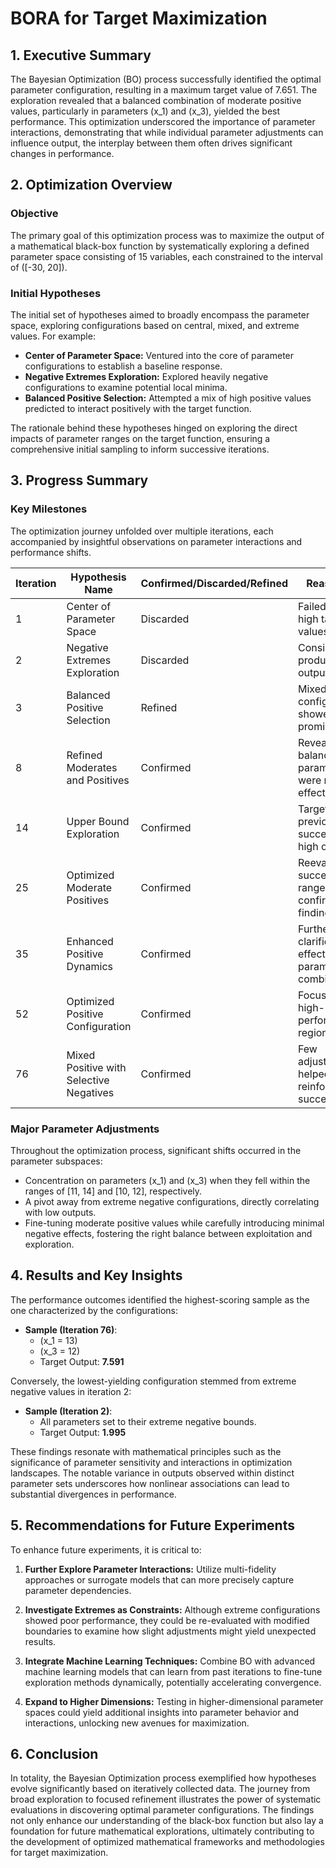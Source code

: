 # BORA for Target Maximization 

## 1. Executive Summary

The Bayesian Optimization (BO) process successfully identified the optimal parameter configuration, resulting in a maximum target value of 7.651. The exploration revealed that a balanced combination of moderate positive values, particularly in parameters \(x_1\) and \(x_3\), yielded the best performance. This optimization underscored the importance of parameter interactions, demonstrating that while individual parameter adjustments can influence output, the interplay between them often drives significant changes in performance.

## 2. Optimization Overview

### Objective
The primary goal of this optimization process was to maximize the output of a mathematical black-box function by systematically exploring a defined parameter space consisting of 15 variables, each constrained to the interval of \([-30, 20]\).

### Initial Hypotheses
The initial set of hypotheses aimed to broadly encompass the parameter space, exploring configurations based on central, mixed, and extreme values. For example:
- **Center of Parameter Space:** Ventured into the core of parameter configurations to establish a baseline response.
- **Negative Extremes Exploration:** Explored heavily negative configurations to examine potential local minima.
- **Balanced Positive Selection:** Attempted a mix of high positive values predicted to interact positively with the target function.

The rationale behind these hypotheses hinged on exploring the direct impacts of parameter ranges on the target function, ensuring a comprehensive initial sampling to inform successive iterations.

## 3. Progress Summary

### Key Milestones
The optimization journey unfolded over multiple iterations, each accompanied by insightful observations on parameter interactions and performance shifts. 

| Iteration | Hypothesis Name                   |  Confirmed/Discarded/Refined | Reasoning                                       |
|-----------|-----------------------------------|-------------------------------|--------------------------------------------------|
| 1         | Center of Parameter Space         | Discarded                     | Failed to yield high target values.              |
| 2         | Negative Extremes Exploration      | Discarded                     | Consistently produced low outputs.               |
| 3         | Balanced Positive Selection       | Refined                       | Mixed configurations showed promise.             |
| 8         | Refined Moderates and Positives   | Confirmed                     | Revealed balanced parameters were more effective. |
| 14        | Upper Bound Exploration           | Confirmed                     | Targeted previously successful high outputs.     |
| 25        | Optimized Moderate Positives      | Confirmed                     | Reevaluated successful ranges, confirming findings. |
| 35        | Enhanced Positive Dynamics        | Confirmed                     | Further clarified effective parameter combinations.|
| 52        | Optimized Positive Configuration   | Confirmed                     | Focused on high-performing regions.              |
| 76        | Mixed Positive with Selective Negatives | Confirmed                | Few adjustments helped reinforce prior successes. |

### Major Parameter Adjustments
Throughout the optimization process, significant shifts occurred in the parameter subspaces:
- Concentration on parameters \(x_1\) and \(x_3\) when they fell within the ranges of [11, 14] and [10, 12], respectively.
- A pivot away from extreme negative configurations, directly correlating with low outputs.
- Fine-tuning moderate positive values while carefully introducing minimal negative effects, fostering the right balance between exploitation and exploration.

## 4. Results and Key Insights

The performance outcomes identified the highest-scoring sample as the one characterized by the configurations:

- **Sample (Iteration 76)**: 
  - \(x_1 = 13\)
  - \(x_3 = 12\)
  - Target Output: **7.591**

Conversely, the lowest-yielding configuration stemmed from extreme negative values in iteration 2:

- **Sample (Iteration 2)**:
  - All parameters set to their extreme negative bounds.
  - Target Output: **1.995**

These findings resonate with mathematical principles such as the significance of parameter sensitivity and interactions in optimization landscapes. The notable variance in outputs observed within distinct parameter sets underscores how nonlinear associations can lead to substantial divergences in performance.

## 5. Recommendations for Future Experiments

To enhance future experiments, it is critical to:

1. **Further Explore Parameter Interactions:** Utilize multi-fidelity approaches or surrogate models that can more precisely capture parameter dependencies.
  
2. **Investigate Extremes as Constraints:** Although extreme configurations showed poor performance, they could be re-evaluated with modified boundaries to examine how slight adjustments might yield unexpected results.
  
3. **Integrate Machine Learning Techniques:** Combine BO with advanced machine learning models that can learn from past iterations to fine-tune exploration methods dynamically, potentially accelerating convergence.

4. **Expand to Higher Dimensions:** Testing in higher-dimensional parameter spaces could yield additional insights into parameter behavior and interactions, unlocking new avenues for maximization.

## 6. Conclusion

In totality, the Bayesian Optimization process exemplified how hypotheses evolve significantly based on iteratively collected data. The journey from broad exploration to focused refinement illustrates the power of systematic evaluations in discovering optimal parameter configurations. The findings not only enhance our understanding of the black-box function but also lay a foundation for future mathematical explorations, ultimately contributing to the development of optimized mathematical frameworks and methodologies for target maximization.